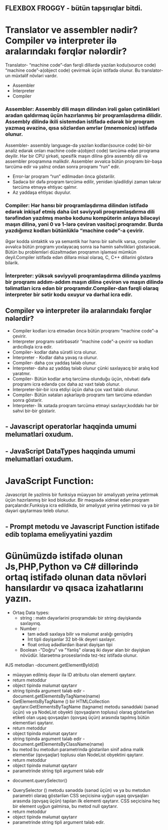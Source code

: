 ## FLEXBOX FROGGY - bütün tapşırıqlar  bitdi.

 <!-- .............................................................................................. -->


# Translator ve assembler nədir? Compiler və interpreter ilə aralarındakı fərqlər nələrdir?

Translator- “machine code”-dan fərqli dillərdə yazılan kodu(source code) “machine code”-a(object code) çevirmək üçün istifadə olunur. Bu translator-un müxtəlif növləri vardır.

- Assembler
- İnterpreter
- Compiler

### Assembler: Assembly dili maşın dilindən irəli gələn çətinlikləri aradan qaldırmaq üçün hazırlanmış bir proqramlaşdırma dilidir.  Assembly  dilində ikili sistemdən istifadə edərək bir proqram yazmaq əvəzinə, qısa sözlərdən əmrlər (mnemonics) istifadə olunur.

Assembler- assembly language-də yazılan kodları(source code) bir-bir analiz edərək onları machine code-a(object code) tərcümə edən proqrama deyilir.
Hər bir CPU şirkəti, spesifik maşın dilinə görə assembly dili və assembler proqramına malikdir.
 Assembler əvvəlcə bütün proqramı bir-başa tərcümə edir və yalnız ondan sonra proqramı “run” edir.
- Error-lar proqram “run” edilmədən öncə göstərilir.
- Sadəcə bir dəfə proqram tərcümə edilir, yenidən işlədildiyi zaman təkrar tərcümə etməyə ehtiyac qalmır.
- Az yaddaşa ehtiyac duyulur.

### Compiler: Hər hansı bir proqramlaşdırma dilindən istifadə edərək inkişaf etmiş daha üst səviyyəli proqramlaşdırma dili tərəfindən yazılmış mənbə kodunu kompüterin anlaya biləcəyi maşın dilinə, yəni 0 və 1-lərə çevirən vasitəçi proqramdır. Burda yazdığımız kodları bütünlüklə “machine code”-a çevirir. 
Əgər kodda sintaktik və ya semantik hər hansı bir səhvlik varsa, compiler əvvəlcə bütün programı yoxlayacaq sonra isə həmin səhvlikləri göstərəcək. Bütün bu problemləri düzəltmədən proqramın işləməsi mümkün deyil.Compiler istifadə edən dillərə misal olaraq, C, C++ dillərini göstərə bilərik.

### İnterpreter:  yüksək səviyyəli proqramlaşdırma dilində yazılmış bir proqramı addım-addım maşın dilinə çevirən və maşın dilində təlimatları icra edən bir proqramdır.Compiler-dan fərqli olaraq interpreter bir sətir kodu oxuyur və dərhal icra edir.

 ## Compiler və interpreter ilə aralarındakı fərqlər nələrdir?
 
 * Compiler kodları icra etmədən öncə bütün proqramı “machine code”-a çevirir.
 * Interpreter programı sətirbəsətir “machine code”-a çevirir və kodları ardıcıllıqla icra edir.
 * Compiler- kodlar daha sürətli icra olunur.
 * İnterpreter - Kodlar daha yavaş ra olunur.
 * Compiler- daha çox yaddaş tələb olunur.
 * İnterpreter- daha az yaddaş tələb olunur çünki saxlayacq bir aralıq kod yaratmır.
 * Compiler- Bütün kodlar artıq tərcümə olunduğu üçün, növbəti dəfə proqramı icra edəndə çox daha az vaxt tələb olunur.
 * İnterpreter-bir-bir icra etdiyi üçün daha çox vaxt tələb olunur.
 * Compiler- Bütün xətaları aşkarlayıb proqramı tam tərcümə edəndən sonra göstərir.
 * İnterpreter- İlk xətada proqram tərcümə etməyi saxlayır,koddakı hər bir səhvi bir-bir göstərir.
 
 <!-- .............................................................................................. -->

## - Javascript operatorlar haqqinda umumi melumatlari oxudum.
## - JavaScript DataTypes haqqinda umumi melumatlari oxudum.

# JavaScript Function:
Javascript ile yazilmis bir funksiya müəyyən bir əməliyyatı yerinə yetirmək üçün hazırlanmış bir kod blokudur.
Bir məqsədə xidmət edən proqram parçalarıdır.Funksiya icra edildikdə, bir əməliyyat yerinə yetirməsi və ya bir dəyəri qaytarması teleb olunur.

 ##  - Prompt metodu ve Javascript Function istifade edib toplama emeliyyatini yazdim


# Günümüzdə istifadə olunan Js,PHP,Python və C# dillərində ortaq istifadə olunan data növləri hansılardır və qısaca izahatlarını yazın.
   - Ortaq Data types:
        * string : mətn dəyərlərini proqramdakı bir string dəyişkəndə saxlayırıq.
        * Number : 
             - tam ədədi saxlaya bilir və məlumat aralığı genişdirş
             - İnt tipli dəyişənlər 32 bit-lik deyeri saxlayır.
             - float onluq ədədlərdən ibarət dəyişən tipi
        * Boolean -"Doğru" və "Yanlış" olaraq iki dəyər alan bir dəyişkən növüdür.
          İdarəetmə proseslərində tez-tez istifadə olunur.


#JS metodları
-document.getElementById(id)
* müəyyən edilmiş dəyər ilə ID atributu olan elementi qaytarır.
* return metoddur
* object tipində məlumat qaytarır
* string tipində argument tələb edir
-document.getElementsByTagName(name)
* GetElementsByTagName () bir HTMLCollection qaytarır.GetElementsByTagName (tagname) metodu sənəddəki (sənəd üçün) və ya NodeList obyekti (qovşaqların toplusu) olaraq göstərilən etiketi olan uşaq qovşaqları (qovşaq üçün) arasında tapılmış bütün elementləri qaytarır. 
* return metoddur
* object tipində məlumat qaytarır
* string tipində argument tələb edir
-document.getElementsByClassName(name)
* bu metod bu metodun parametrində göstərilən sinif adına malik elementlər (qovşaqlar) toplusu olan NodeList obyektini qaytarır.
* return metoddur
* object tipində məlumat qaytarır
* parametrinde string tipli argument tələb edir
- document.querySelector()
* QuerySelector () metodu sənəddə (sənəd üçün) və ya bu metodun parametri olaraq göstərilən CSS seçicisinə uyğun uşaq qovşaqları arasında (qovşaq üçün) tapılan ilk elementi qaytarır. CSS seçicisinə heç bir element uyğun gəlmirsə, bu metod null qaytarır.
* return metoddur
* object tipində məlumat qaytarır
* parametrinde string tipli argument tələb edir.
